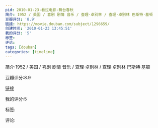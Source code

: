 ```yaml
---
pid: 2010-01-23-看过电影-舞台春秋
简介: 1952 / 美国 / 喜剧 剧情 音乐 / 查理·卓别林 / 查理·卓别林 巴斯特·基顿
豆瓣评分: '8.9'
链接: https://movie.douban.com/subject/1296659/
创建时间: '2010-01-23 13:45:51'
我的评分: '5'
标签:
评论:
tags: [douban]
categories: [timeline]
---
```

简介:1952 / 美国 / 喜剧 剧情 音乐 / 查理·卓别林 / 查理·卓别林 巴斯特·基顿

豆瓣评分:8.9

[链接](https://movie.douban.com/subject/1296659/)

我的评分:5

标签:

评论:


